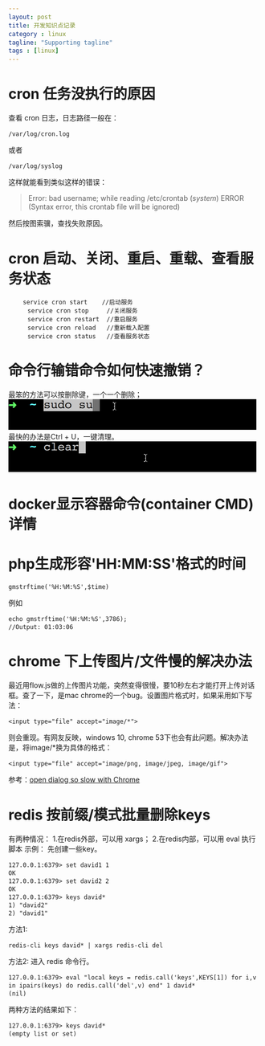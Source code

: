 ```yaml
---
layout: post
title: 开发知识点记录
category : linux
tagline: "Supporting tagline"
tags : [linux]
---
```


# cron 任务没执行的原因

查看 cron 日志，日志路径一般在：

```
/var/log/cron.log
```

或者

```
/var/log/syslog
```

这样就能看到类似这样的错误：

> Error: bad username; while reading /etc/crontab
> (*system*) ERROR (Syntax error, this crontab file will be ignored)

然后按图索骥，查找失败原因。

# cron 启动、关闭、重启、重载、查看服务状态

```
	service cron start    //启动服务
　　	service cron stop     //关闭服务
　　	service cron restart  //重启服务
　　	service cron reload   //重新载入配置
　　	service cron status   //查看服务状态 
```

# 命令行输错命令如何快速撤销？
最笨的方法可以按删除键，一个一个删除；
![撤销命令](/images/2016/withdraw-input-1.gif)
最快的办法是Ctrl + U，一键清理。
![撤销命令](/images/2016/withdraw-input-2.gif)

# docker显示容器命令(container CMD)详情

<script src="https://gist.github.com/spetacular/1df9fba67d5854f4ad203b19c9cc919c.js"></script>

# php生成形容'HH:MM:SS'格式的时间

```
gmstrftime('%H:%M:%S',$time)
```

例如

```
echo gmstrftime('%H:%M:%S',3786);
//Output: 01:03:06
```

# chrome 下上传图片/文件慢的解决办法

最近用flow.js做的上传图片功能，突然变得很慢，要10秒左右才能打开上传对话框。查了一下，是mac chrome的一个bug。设置图片格式时，如果采用如下写法：

```
<input type="file" accept="image/*">
```

则会重现。有网友反映，windows 10, chrome 53下也会有此问题。解决办法是，将image/*换为具体的格式：

```
<input type="file" accept="image/png, image/jpeg, image/gif">
```

参考：[open dialog so slow with Chrome](http://stackoverflow.com/questions/39187857/inputfile-accept-image-open-dialog-so-slow-with-chrome)

# redis 按前缀/模式批量删除keys
有两种情况：
1.在redis外部，可以用 xargs；
2.在redis内部，可以用 eval 执行脚本
示例：
先创建一些key。
```
127.0.0.1:6379> set david1 1
OK
127.0.0.1:6379> set david2 2
OK
127.0.0.1:6379> keys david*
1) "david2"
2) "david1"
```
方法1:
```
redis-cli keys david* | xargs redis-cli del
```
方法2:
进入 redis 命令行。
```
127.0.0.1:6379> eval "local keys = redis.call('keys',KEYS[1]) for i,v in ipairs(keys) do redis.call('del',v) end" 1 david*
(nil)
```
两种方法的结果如下：
```
127.0.0.1:6379> keys david*
(empty list or set)
```

